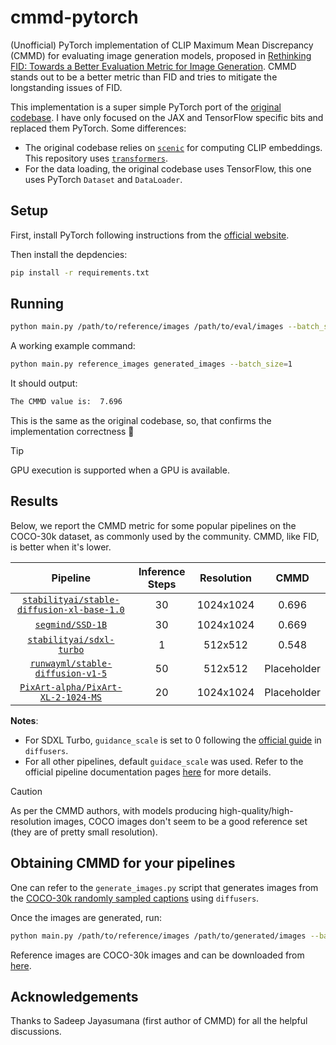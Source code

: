 # cmmd-pytorch

(Unofficial) PyTorch implementation of CLIP Maximum Mean Discrepancy (CMMD) for evaluating image generation models, proposed in [Rethinking FID: Towards a Better Evaluation Metric for Image Generation](https://arxiv.org/abs/2401.09603). CMMD stands out to be a better metric than FID and tries to mitigate the longstanding issues of FID.

This implementation is a super simple PyTorch port of the [original codebase](https://github.com/google-research/google-research/tree/master/cmmd). I have only focused on the JAX and TensorFlow specific bits and replaced them PyTorch. Some differences:

* The original codebase relies on [`scenic`](https://github.com/google-research/scenic) for computing CLIP embeddings. This repository uses [`transformers`](https://github.com/huggingface/transformers).
* For the data loading, the original codebase uses TensorFlow, this one uses PyTorch `Dataset` and `DataLoader`.

## Setup

First, install PyTorch following instructions from the [official website](https://pytorch.org/).

Then install the depdencies:

```bash
pip install -r requirements.txt
```

## Running

```bash
python main.py /path/to/reference/images /path/to/eval/images --batch_size=32 --max_count=30000
```

A working example command:

```bash
python main.py reference_images generated_images --batch_size=1
```

It should output:

```bash
The CMMD value is:  7.696
```

This is the same as the original codebase, so, that confirms the implementation correctness 🤗

> [!TIP]
> GPU execution is supported when a GPU is available.

## Results

Below, we report the CMMD metric for some popular pipelines on the COCO-30k dataset, as commonly used by the community. CMMD, like FID, is better when it's lower.

| **Pipeline** | **Inference Steps** | **Resolution** | **CMMD** |
|:------------:|:-------------------:|:--------------:|:--------:|
|   [`stabilityai/stable-diffusion-xl-base-1.0`](https://huggingface.co/stabilityai/stable-diffusion-xl-base-1.0)   |     30     |   1024x1024  | 0.696 |
|   [`segmind/SSD-1B`](https://huggingface.co/segmind/SSD-1B)   |     30     |   1024x1024  | 0.669 |
|   [`stabilityai/sdxl-turbo`](https://huggingface.co/stabilityai/sdxl-turbo)   |     1     |   512x512  | 0.548 |
|   [`runwayml/stable-diffusion-v1-5`](https://huggingface.co/runwayml/stable-diffusion-v1-5)   |     50     |   512x512  | Placeholder |
|   [`PixArt-alpha/PixArt-XL-2-1024-MS`](https://huggingface.co/PixArt-alpha/PixArt-XL-2-1024-MS)   |     20     |   1024x1024  | Placeholder |

**Notes**:

* For SDXL Turbo, `guidance_scale` is set to 0 following the [official guide](https://huggingface.co/docs/diffusers/main/en/using-diffusers/sdxl_turbo) in `diffusers`. 
* For all other pipelines, default `guidace_scale` was used. Refer to the official pipeline documentation pages [here](https://huggingface.co/docs/diffusers/main/en/index) for more details.

> [!CAUTION]
> As per the CMMD authors, with models producing high-quality/high-resolution images, COCO images don't seem to be a good reference set (they are of pretty small resolution). 

## Obtaining CMMD for your pipelines

One can refer to the `generate_images.py` script that generates images from the [COCO-30k randomly sampled captions](https://huggingface.co/datasets/sayakpaul/sample-datasets/raw/main/coco_30k_randomly_sampled_2014_val.csv) using `diffusers`. 

Once the images are generated, run:

```bash
python main.py /path/to/reference/images /path/to/generated/images --batch_size=32 --max_count=30000
```

Reference images are COCO-30k images and can be downloaded from [here](https://huggingface.co/datasets/sayakpaul/coco-30-val-2014).

## Acknowledgements

Thanks to Sadeep Jayasumana (first author of CMMD) for all the helpful discussions.


